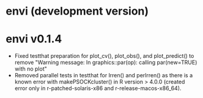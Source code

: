 # envi (development version)

# envi v0.1.4
  * Fixed testthat preparation for plot_cv(), plot_obs(), and plot_predict() to remove "Warning message: In graphics::par(op): calling par(new=TRUE) with no plot"
  * Removed parallel tests in testthat for lrren() and perlrren() as there is a known error with makePSOCKcluster() in R version > 4.0.0 (created error only in r-patched-solaris-x86 and r-release-macos-x86_64).